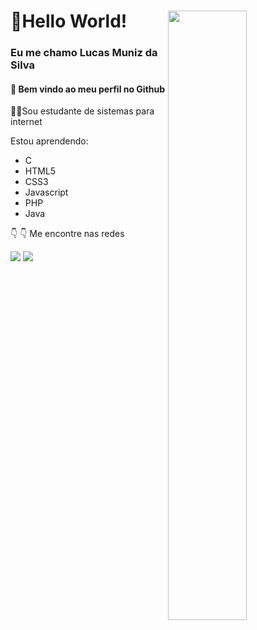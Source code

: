 ##  <h1>👋Hello World! <img align="right"  width="50%" src="https://user-images.githubusercontent.com/109758033/180307987-5595b296-9692-4027-bb3b-6db79294aae9.jpg"></h1>
### <p> Eu me chamo Lucas Muniz da Silva</p>
#### :slightly_smiling_face: Bem vindo ao meu perfil no Github
:technologist:Sou estudante de sistemas para internet

Estou aprendendo:
- C
- HTML5
- CSS3
- Javascript
- PHP
- Java

:point_down: :point_down: Me encontre nas redes


[<img src = "https://img.shields.io/badge/instagram-%23E4405F.svg?&style=for-the-badge&logo=instagram&logoColor=white">](https://www.instagram.com/lucaa.smuniz/) [<img src="https://img.shields.io/badge/linkedin-%230077B5.svg?&style=for-the-badge&logo=linkedin&logoColor=white" />](https://www.linkedin.com/in/lucaas-muniz/)
